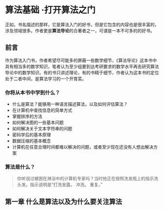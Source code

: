 # 算法基础 ·打开算法之门

正如，书名描述的那样，它是算法入门的好书，但是它包含的内容也是很丰富的，涉及领域很多。作者更是**算法导论**的合著者之一，可谓是一本不可多的的好书。

## 前言
作为算法入门书，作者希望尽可能多的屏蔽一些数学细节，《算法导论》这本书中具有相当多的数学知识，笔者认为至少组要到达考研要求的数学水平再去研究算法导论中的数学知识。有的书只讲述理论，有的书精于细节，作者认为这本书的定位处于二者中间，是算法学习的一个开胃菜。

### 你将从本书中学到什么？
* 什么是算法？能够用一种语言描述算法，以及如何评估算法？
* 在计算机中查找信息的简单方式
* 掌握排序的方法
* 如何解决图的一些基本问题
* 如何解决关于文本字符串的问题
* 密码学后的基本原理
* 数据压缩的基本概念
* 计算机在任意合理时间都难以解决的问题，或者至少现在还没有人想出解决方案

### 算法是什么？
>你听说过被困在淋浴中的计算机专家吗？当时他正在按照洗发瓶上的指示洗头发。指示说明是“打洗发露。 冲洗。 重复。”

## 第一章 什么是算法以及为什么要关注算法
